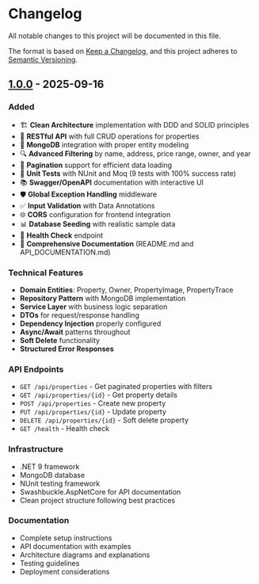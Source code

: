 # Changelog

All notable changes to this project will be documented in this file.

The format is based on [Keep a Changelog](https://keepachangelog.com/en/1.0.0/),
and this project adheres to [Semantic Versioning](https://semver.org/spec/v2.0.0.html).

## [1.0.0] - 2025-09-16

### Added
- 🏗️ **Clean Architecture** implementation with DDD and SOLID principles
- 🚀 **RESTful API** with full CRUD operations for properties
- 💾 **MongoDB** integration with proper entity modeling
- 🔍 **Advanced Filtering** by name, address, price range, owner, and year
- 📄 **Pagination** support for efficient data loading
- 🧪 **Unit Tests** with NUnit and Moq (9 tests with 100% success rate)
- 📚 **Swagger/OpenAPI** documentation with interactive UI
- 🛡️ **Global Exception Handling** middleware
- ✅ **Input Validation** with Data Annotations
- 🌐 **CORS** configuration for frontend integration
- 📊 **Database Seeding** with realistic sample data
- 🏥 **Health Check** endpoint
- 📖 **Comprehensive Documentation** (README.md and API_DOCUMENTATION.md)

### Technical Features
- **Domain Entities**: Property, Owner, PropertyImage, PropertyTrace
- **Repository Pattern** with MongoDB implementation
- **Service Layer** with business logic separation
- **DTOs** for request/response handling
- **Dependency Injection** properly configured
- **Async/Await** patterns throughout
- **Soft Delete** functionality
- **Structured Error Responses**

### API Endpoints
- `GET /api/properties` - Get paginated properties with filters
- `GET /api/properties/{id}` - Get property details
- `POST /api/properties` - Create new property
- `PUT /api/properties/{id}` - Update property
- `DELETE /api/properties/{id}` - Soft delete property
- `GET /health` - Health check

### Infrastructure
- .NET 9 framework
- MongoDB database
- NUnit testing framework
- Swashbuckle.AspNetCore for API documentation
- Clean project structure following best practices

### Documentation
- Complete setup instructions
- API documentation with examples
- Architecture diagrams and explanations
- Testing guidelines
- Deployment considerations

[1.0.0]: https://github.com/username/realestate-api/releases/tag/v1.0.0